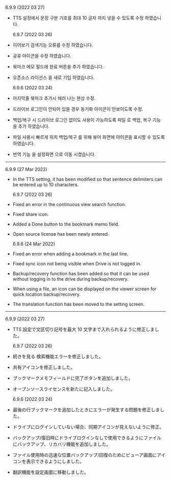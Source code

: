 6.9.9 (2022 03 27)

- TTS 설정에서 문장 구분 기호를 최대 10 글자 까지 넣을 수 있도록 수정 하였습니다.

  6.9.7 (2022 03 26)

- 이어보기 검색기능 오류를 수정 하였습니다.
- 공유 아이콘을 수정 하였습니다.
- 북마크 메모 필드에 완료 버튼을 추가 하였습니다.
- 오픈소스 라이선스 을 새로 기입 하였습니다.

  6.9.6 (2022 03 24)

- 마지막줄 북마크 추가시 에러 나는 현상 수정.
- 드라이브 로그인이 안되어 있을 경우 동기화 아이콘이 안보이도록 수정.
- 백업/복구 시 드라이브 로그인 없이도 사용이 가능하도록 파일 로 백업, 복구 기능 을 추가 하였습니다.
- 파일 사용시 빠르게 위치 백업/복구 를 위해 뷰어 화면에 아이콘을 표시할 수 있도록 하였습니다.
- 번역 기능 을 설정화면 으로 이동 시켰습니다.

---

6.9.9 (27 Mar 2022)

- In the TTS setting, it has been modified so that sentence delimiters can be entered up to 10 characters.

  6.9.7 (2022 03 26)

- Fixed an error in the continuous view search function.
- Fixed share icon.
- Added a Done button to the bookmark memo field.
- Open source license has been newly entered.

  6.9.6 (24 Mar 2022)

- Fixed an error when adding a bookmark in the last line.
- Fixed sync icon not being visible when Drive is not logged in.
- Backup/recovery function has been added so that it can be used without logging in to the drive during backup/recovery.
- When using a file, an icon can be displayed on the viewer screen for quick location backup/recovery.
- The translation function has been moved to the setting screen.

---

6.9.9 (2022 03 27)

- TTS 設定で文区切り記号を最大 10 文字まで入れられるように修正しました。

  6.9.7 (2022 03 26)

- 続きを見る 検索機能エラーを修正しました。
- 共有アイコンを修正しました。
- ブックマークメモフィールドに完了ボタンを追加しました。
- オープンソースライセンスを新たに記入しました。

  6.9.6 (2022 03 24)

- 最後の行ブックマークを追加したときにエラーが発生する問題を修正しました。
- ドライブにログインしていない場合、同期アイコンが見えないように修正。
- バックアップ/復旧時にドライブログインなしで使用できるようにファイルにバックアップ、リカバリ機能を追加しました。
- ファイル使用時の迅速な位置バックアップ/回復のためにビューア画面にアイコンを表示できるようにしました。
- 翻訳機能を設定画面に移動しました。
